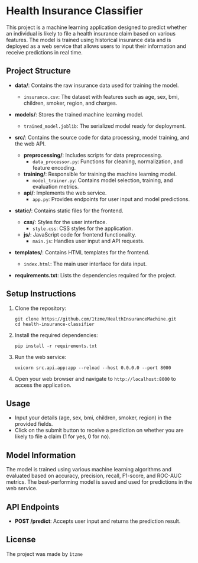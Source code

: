 # Health Insurance Classifier

This project is a machine learning application designed to predict whether an individual is likely to file a health insurance claim based on various features. The model is trained using historical insurance data and is deployed as a web service that allows users to input their information and receive predictions in real time.

## Project Structure

- **data/**: Contains the raw insurance data used for training the model.
  - `insurance.csv`: The dataset with features such as age, sex, bmi, children, smoker, region, and charges.

- **models/**: Stores the trained machine learning model.
  - `trained_model.joblib`: The serialized model ready for deployment.

- **src/**: Contains the source code for data processing, model training, and the web API.
  - **preprocessing/**: Includes scripts for data preprocessing.
    - `data_processor.py`: Functions for cleaning, normalization, and feature encoding.
  - **training/**: Responsible for training the machine learning model.
    - `model_trainer.py`: Contains model selection, training, and evaluation metrics.
  - **api/**: Implements the web service.
    - `app.py`: Provides endpoints for user input and model predictions.

- **static/**: Contains static files for the frontend.
  - **css/**: Styles for the user interface.
    - `style.css`: CSS styles for the application.
  - **js/**: JavaScript code for frontend functionality.
    - `main.js`: Handles user input and API requests.

- **templates/**: Contains HTML templates for the frontend.
  - `index.html`: The main user interface for data input.

- **requirements.txt**: Lists the dependencies required for the project.

## Setup Instructions

1. Clone the repository:
   ```
   git clone https://github.com/1tzme/HealthInsuranceMachine.git
   cd health-insurance-classifier
   ```

2. Install the required dependencies:
   ```
   pip install -r requirements.txt
   ```

3. Run the web service:
   ```
   uvicorn src.api.app:app --reload --host 0.0.0.0 --port 8000
   ```

4. Open your web browser and navigate to `http://localhost:8000` to access the application.

## Usage

- Input your details (age, sex, bmi, children, smoker, region) in the provided fields.
- Click on the submit button to receive a prediction on whether you are likely to file a claim (1 for yes, 0 for no).

## Model Information

The model is trained using various machine learning algorithms and evaluated based on accuracy, precision, recall, F1-score, and ROC-AUC metrics. The best-performing model is saved and used for predictions in the web service.

## API Endpoints

- **POST /predict**: Accepts user input and returns the prediction result.

## License

The project was made by `1tzme`